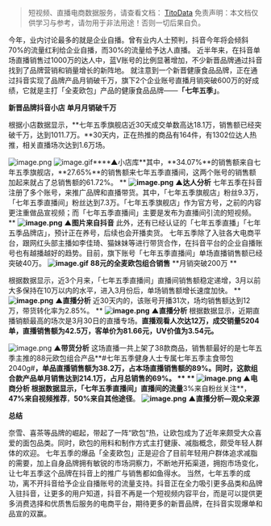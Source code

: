 

> 短视频、直播电商数据服务，请查看文档： [TitoData](https://www.titodata.com?from=douyinarticle)
> 免责声明：本文档仅供学习与参考，请勿用于非法用途！否则一切后果自负。



今年，业内讨论最多的就是企业自播。曾有业内人士预判，抖音今年将会倾斜70%的流量红利给企业自播，而30%的流量给予达人直播。
近半年来，在抖音单场直播销售过1000万的达人中，蓝V账号的比例显著增加，不少新晋品牌通过抖音找到了品牌营销和销量增长的新阵地。
就注意到一个新晋健康食品品牌，正在通过抖音实现了品牌产品月销破千万，旗下2个企业账号直播月销突破600万的好成绩，它就是主打「全麦欧包」产品的健康食品品牌——**「七年五季」**。

**新晋品牌抖音小店**
**单月月销破千万**


根据小店数据显示，**七年五季旗舰店近30天成交单数高达18.1万，销售额已经突破千万，达到1011.7万。**30天内，正在热推的商品有164件，有1302位达人热推，相关直播场次达到1.6万场。


![image.png](https://cdn.nlark.com/yuque/0/2021/png/97322/1617587042422-b4ee026a-faa4-4f45-8515-d1784c10146f.png#align=left&display=inline&height=635&margin=%5Bobject%20Object%5D&name=image.png&originHeight=1270&originWidth=984&size=542580&status=done&style=none&width=492)
![image.gif](https://cdn.nlark.com/yuque/0/2021/gif/97322/1617587017466-8897dc14-61fc-4c2d-b4cd-acee174f3e3d.gif#align=left&display=inline&height=1&margin=%5Bobject%20Object%5D&name=image.gif&originHeight=1&originWidth=1&size=70&status=done&style=none&width=1)****▲小店库**其中，**34.07%**的销售额来自七年五季旗舰店，**27.65%**的销售额来七年五季直播间，这两个账号的销售额加起来就占了总销售额的61.72%。
**
****![image.png](https://cdn.nlark.com/yuque/0/2021/png/97322/1617587051319-173b9502-3cbe-4488-8456-b35c270b7f33.png#align=left&display=inline&height=187&margin=%5Bobject%20Object%5D&name=image.png&originHeight=374&originWidth=764&size=44500&status=done&style=none&width=382)****
****▲达人分析****
七年五季在抖音注册了多个账号，来推广品牌和直播带货。其中，「七年五季旗舰店」粉丝9.3万，「七年五季直播间」粉丝达到7.3万。「七年五季旗舰店」作为官方号，之前的内容更注重做品宣视频；而「七年五季直播间」主要是发布为直播间引流的短视频。
**
****![image.png](https://cdn.nlark.com/yuque/0/2021/png/97322/1617587059705-6146ba69-ea6b-4ef6-add5-ac2a53fc433e.png#align=left&display=inline&height=402&margin=%5Bobject%20Object%5D&name=image.png&originHeight=804&originWidth=753&size=907921&status=done&style=none&width=376.5)****
****▲图片来自抖音****
此外，还有已经认证的「七年五季直播」「七年五季品牌店」，预计正在养号，后续也会开播卖货。
七年五季除了入驻各大电商平台，跟网红头部主播如李佳琦、猫妹妹等进行带货合作，在抖音平台的企业自播账号也有越播越好的趋势。目前，旗下账号「七年五季直播间」单场直播销售额已经突破40万。
**![image.gif](https://cdn.nlark.com/yuque/0/2021/gif/97322/1617587017518-d2cc239f-c859-40a0-84c8-71372c71f7c6.gif#align=left&display=inline&height=1&margin=%5Bobject%20Object%5D&name=image.gif&originHeight=1&originWidth=1&size=70&status=done&style=none&width=1)**
**88元的全麦欧包组合销售**
**月销突破200万
**


根据数据显示，近3个月来，「七年五季直播间」直播间销售额稳定递增，3月以前大多保持在10万以内的水平，进入3月份后，单场销售额增长速度加快。
**
****![image.png](https://cdn.nlark.com/yuque/0/2021/png/97322/1617587070727-ff7cc1e7-b193-45c0-87bd-d0610fcbe817.png#align=left&display=inline&height=196&margin=%5Bobject%20Object%5D&name=image.png&originHeight=392&originWidth=668&size=117543&status=done&style=none&width=334)****
****▲直播分析****
近30天内的，该账号开播31次，场均销售额达到12万，带货转化率为2.85%。
**
****![image.png](https://cdn.nlark.com/yuque/0/2021/png/97322/1617587083158-5926be8e-da91-454e-bd17-ce1e5c605422.png#align=left&display=inline&height=197&margin=%5Bobject%20Object%5D&name=image.png&originHeight=394&originWidth=676&size=95037&status=done&style=none&width=338)****
****▲直播分析****
根据数据显示，近期直播销额最高的场次是3月30日的直播专场。**直播观看人次达12万，成交销量5204单，直播销售额为42.5万，客单价为81.66元，UV价值为3.54元。**


![image.png](https://cdn.nlark.com/yuque/0/2021/png/97322/1617587093800-5ac58e3d-8589-423c-9b84-e3bf14a10ff0.png#align=left&display=inline&height=310&margin=%5Bobject%20Object%5D&name=image.png&originHeight=620&originWidth=672&size=147362&status=done&style=none&width=336)
****▲带货分析****
这场直播一共上架了38款商品，销售额最好的是七年五季主推的88元欧包组合产品**#七年五季健身人士专属七年五季主食带包2040g#**，单品直播销售额为38.2万，占本场直播销售额的89%。同时，这款组合款产品单月销售达到214.1万，占月总销售的69%。
**
**
****![image.png](https://cdn.nlark.com/yuque/0/2021/png/97322/1617587103409-b754da1b-617f-4383-9fae-2dde7fb5fb46.png#align=left&display=inline&height=685&margin=%5Bobject%20Object%5D&name=image.png&originHeight=1370&originWidth=970&size=707516&status=done&style=none&width=485)****
****▲电商分析****
根据数据显示，「七年五季直播间」直播间的流量**3%来自粉丝关注**，**47%来自视频推荐**，**50%来自其他途径**。
****![image.png](https://cdn.nlark.com/yuque/0/2021/png/97322/1617587113533-e6a8aec0-eb3e-4422-9d85-c1d10f745500.png#align=left&display=inline&height=207&margin=%5Bobject%20Object%5D&name=image.png&originHeight=414&originWidth=668&size=77052&status=done&style=none&width=334)****
****▲直播分析—观众来源****

**总结**


奈雪、喜茶等品牌的崛起，带起了一阵“欧包”热，让欧包成为了近年来颇受大众喜爱的面包品类。同时，欧包的用料和制作方式主打健康、减脂概念，颇受年轻人群体的欢迎。
七年五季的爆品「全麦欧包」正是迎合了目前年轻用户群体追求减脂的需要，加上自身品牌拥有敏锐的市场洞察力，不断地开拓渠道，拥抱市场变化，让七年五季这个品牌在抖音上的推广与销售都如鱼得水。
当然，七年五季的成功，离不开抖音给予企业自播账号的流量支持。抖音正在全力吸引更多品类和品牌入驻抖音，让更多的用户知道，抖音不再是一个短视频内容平台，而是可以提供更多消费选择和优质售后服务的电商平台，期待更多的新晋品牌，在抖音实现爆单和品宣的双赢。
